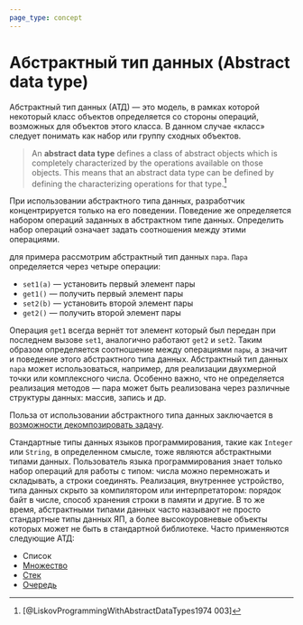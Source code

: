 ```yaml
---
page_type: concept
---
```


# Абстрактный тип данных (Abstract data type)

Абстрактный тип данных (АТД) — это модель, в рамках которой некоторый класс объектов определяется со стороны операций, возможных для объектов этого класса. В данном случае «класс» следует понимать как набор или группу сходных объектов.

> An **abstract data type** defines a class of abstract objects which is completely characterized by the operations available on those objects. This means that an abstract data type can be defined by defining the characterizing operations for that type.[^1]

При использовании абстрактного типа данных, разработчик концентрируется только на его поведении. Поведение же определяется набором операций заданных в абстрактном типе данных. Определить набор операций означает задать соотношения между этими операциями.

для примера рассмотрим абстрактный тип данных `пара`. `Пара` определяется через четыре операции:

- `set1(a)` — установить первый элемент пары
- `get1()` — получить первый элемент пары
- `set2(b)` — установить второй элемент пары
- `get2()` — получить второй элемент пары

Операция `get1` всегда вернёт тот элемент который был передан при последнем вызове `set1`, аналогично работают `get2` и `set2`. Таким образом определяется соотношение между операциями `пары`, а значит и поведение этого абстрактного типа данных. Абстрактный тип данных `пара` может использоваться, например, для реализации двухмерной точки или комплексного числа. Особенно важно, что не определяется реализация методов — пара может быть реализована через различные структуры данных: массив, запись и др.

Польза от использовании абстрактного типа данных заключается в [возможности декомпозировать задачу]([[20221029235132]]).

Стандартные типы данных языков программирования, такие как `Integer` или `String`, в определенном смысле, тоже являются абстрактными типами данных. Пользователь языка программирования знает только набор операций для работы с типом: числа можно перемножать и складывать, а строки соединять. Реализация, внутреннее устройство, типа данных скрыто за компилятором или интерпретатором: порядок байт в числе, способ хранения строки в памяти и другие. В то же время, абстрактными типами данных часто называют не просто стандартные типы данных ЯП, а более высокоуровневые объекты которых может не быть в стандартной библиотеке. Часто применяются следующие АТД:

- Список
- [Множество]([[20221120145107]])
- [Стек]([[20221022205412]])
- [Очередь]([[20221025223739]])

[^1]: [@LiskovProgrammingWithAbstractDataTypes1974 003]
